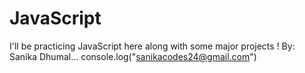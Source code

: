 # JavaScript
I'll be practicing JavaScript here along with some major projects !
By: Sanika Dhumal...
console.log("sanikacodes24@gmail.com")
